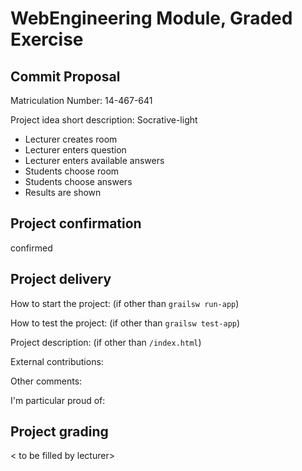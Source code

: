 # WebEngineering Module, Graded Exercise

## Commit Proposal

Matriculation Number: 14-467-641

Project idea short description: 
Socrative-light

* Lecturer creates room
* Lecturer enters question
* Lecturer enters available answers
* Students choose room
* Students choose answers
* Results are shown

## Project confirmation

confirmed


## Project delivery <to be filled by student>

How to start the project: (if other than `grailsw run-app`)

How to test the project:  (if other than `grailsw test-app`)

Project description:      (if other than `/index.html`)

External contributions:

Other comments: 

I'm particular proud of:


## Project grading 

< to be filled by lecturer>
